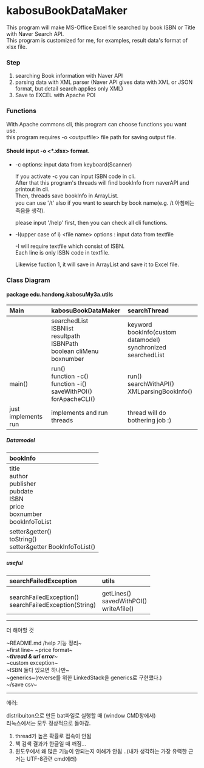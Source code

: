 # kabosuBookDataMaker 

This program will make MS-Office Excel file searched by book ISBN or Title with Naver Search API.  
This program is customized for me, for examples, result data's format of xlsx file.

### Step

1. searching Book information with Naver API  
2. parsing data with XML parser (Naver API gives data with XML or JSON format, but detail search applies only XML)  
3. Save to EXCEL with Apache POI  


### Functions

With Apache commons cli, this program can choose functions you want use.  
this program requires -o \<outputfile> file path for saving output file.  
#### Should input -o \<\*.xlsx> format.


* -c options: input data from keyboard(Scanner) 

	If you activate -c you can input ISBN code in cli.   
	After that this program's threads will find bookInfo from naverAPI and printout in cli.  
	Then, threads save bookInfo in ArrayList.  
	you can use '/t' also if you want to search by book name(e.g. /t 아침에는 죽음을 생각).  
	
	please input '/help' first, then you can check all cli functions. 


* -I(upper case of i) \<file name> options : input data from textfile

	-I will require textfile which consist of ISBN.  
	Each line is only ISBN code in textfile.  

	Likewise fuction 1, it will save in ArrayList and save it to Excel file.  


### Class Diagram

#### package edu.handong.kabosuMy3a.utils

|Main|kabosuBookDataMaker|searchThread|
|:---|:---|:---
||searchedList<br>ISBNlist<br>resultpath<br>ISBNPath<br>boolean cliMenu<br>boxnumber|keyword<br>bookInfo(custom datamodel)<br>synchronized searchedList|
|main()|run()<br>function -c()<br>function -i()<br>saveWithPOI()<br>forApacheCLI()|run()<br>searchWithAPI()<br>XMLparsingBookInfo()|
|just implements run|implements and run threads|thread will do bothering job :)|

##### Datamodel
|bookInfo|
|:---
|title<br>author<br>publisher<br>pubdate<br>ISBN<br>price<br>boxnumber<br>bookInfoToList<br>|
|setter&getter()<br>toString()<br>setter&getter BookInfoToList()|

##### useful
|searchFailedException|utils|
|:---|:----
|||
|searchFailedException()<br>searchFailedException(String)|getLines()<br>savedWithPOI()<br>writeAfile()|

---
더 해야할 것

~README.md /help 기능 정리~    
~first line~
~price format~  
~***thread & url error***~  
~custom exception~  
~ISBN 둘다 있으면 하나만~  
~generics~(reverse를 위한 LinkedStack을 generics로 구현했다.)  
~/save csv~

---
에러:

distribuiton으로 만든 bat파일로 실행할 때 (window CMD창에서)  
리눅스에서는 모두 정상적으로 돌아감.  


1. thread가 높은 확률로 접속이 안됨  
2. 책 검색 결과가 한글일 때 깨짐...   
3. 윈도우에서 왜 많은 기능이 안되는지 이해가 안됨 ..(내가 생각하는 가장 유력한 근거는 UTF-8관련 cmd에러) 
